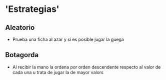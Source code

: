 # 'Estrategias'

## Aleatorio
- Prueba una ficha al azar y si es posible jugar la guega

## Botagorda 
- Al recibir la mano la ordena por orden descendente respecto al valor de cada una u trata de jugar la de mayor valors